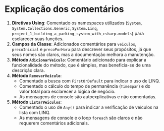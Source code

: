# Explicação dos comentários

1. **Diretivas Using**: Comentado os namespaces utilizados (`System`, `System.Collections.Generic`, `System.Linq`, `project_1_building_a_parking_system_with_csharp.models`) para esclarecer suas funções.
2. **Campos da Classe**: Adicionados comentários para `veiculos`, `precoInicial` e `precoPorHora` para descrever seus propósitos, já que seus nomes são claros, mas a documentação melhora a manutenção.
3. **Método `AdicionarVeiculo`**: Comentário adicionado para explicar a funcionalidade do método, que é simples, mas beneficia-se de uma descrição clara.
4. **Método `RemoverVeiculo`**:
   - Comentado a busca com `FirstOrDefault` para indicar o uso de LINQ.
   - Comentado o cálculo do tempo de permanência (`TimeSpan`) e do valor total para esclarecer a lógica de negócio.
   - As mensagens de console são autoexplicativas e não comentadas.
5. **Método `ListarVeiculos`**:
   - Comentado o uso de `Any()` para indicar a verificação de veículos na lista com LINQ.
   - As mensagens de console e o loop `foreach` são claros e não requerem comentários adicionais.